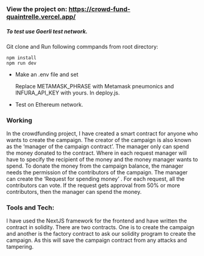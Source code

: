 ### View the project on: https://crowd-fund-quaintrelle.vercel.app/

##### To test use Goerli test network.

Git clone and Run following commpands from root directory:

    npm install
    npm run dev

- Make an .env file and set
    
    Replace METAMASK_PHRASE with Metamask pneumonics and INFURA_API_KEY with yours. In deploy.js.

- Test on Ethereum network.



### Working

In the crowdfunding project, I have created a smart contract for anyone who wants to create the campaign. The creator of the campaign is also known as the ‘manager of the campaign contract’. The manager only can spend the money donated to the contract. Where in each request manager will have to specify the recipient of the money and the money manager wants to spend. To donate the money from the campaign balance, the manager needs the permission of the contributors of the campaign. The manager can create the ‘Request for spending money’ . For each request, all the contributors can vote. If the request gets approval from 50% or more contributors, then the manager can spend the money.  

### Tools and Tech:

I have used the NextJS framework for the frontend and have written the contract in solidity.
There are two contracts. One is to create the campaign and another is the factory contract to ask our solidity program to create the campaign. As this will save the campaign contract from any attacks and tampering.
